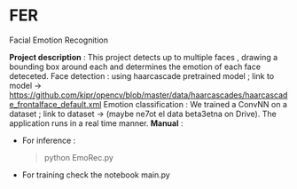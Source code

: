 # FER
Facial Emotion Recognition

**Project description** :
  This project detects up to multiple faces , drawing a bounding box around each and determines the emotion of each face deteceted.
  Face detection : using haarcascade pretrained model ; link to model -> https://github.com/kipr/opencv/blob/master/data/haarcascades/haarcascade_frontalface_default.xml
  Emotion classification : We trained a ConvNN on a dataset ; link to dataset -> (maybe ne7ot el data beta3etna on Drive).
  The application runs in a real time manner.
**Manual** :
  - For inference :
    > python EmoRec.py
  - For training check the notebook main.py
  
